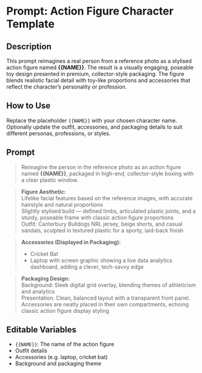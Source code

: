 # Prompt: Action Figure Character Template

## Description
This prompt reimagines a real person from a reference photo as a stylised action figure named **{{NAME}}**. The result is a visually engaging, poseable toy design presented in premium, collector-style packaging. The figure blends realistic facial detail with toy-like proportions and accessories that reflect the character’s personality or profession.

## How to Use
Replace the placeholder `{{NAME}}` with your chosen character name. Optionally update the outfit, accessories, and packaging details to suit different personas, professions, or styles.

## Prompt

> Reimagine the person in the reference photo as an action figure named **{{NAME}}**, packaged in high-end, collector-style boxing with a clear plastic window.

> **Figure Aesthetic:**  
> Lifelike facial features based on the reference images, with accurate hairstyle and natural proportions  
> Slightly stylised build — defined limbs, articulated plastic joints, and a sturdy, poseable frame with classic action figure proportions  
> Outfit: Canterbury Bulldogs NRL jersey, beige shorts, and casual sandals, sculpted in textured plastic for a sporty, laid-back finish  

> **Accessories (Displayed in Packaging):**  
> - Cricket Bat  
> - Laptop with screen graphic showing a live data analytics dashboard, adding a clever, tech-savvy edge  

> **Packaging Design:**  
> Background: Sleek digital grid overlay, blending themes of athleticism and analytics  
> Presentation: Clean, balanced layout with a transparent front panel. Accessories are neatly placed in their own compartments, echoing classic action figure display styling  

## Editable Variables
- `{{NAME}}`: The name of the action figure
- Outfit details
- Accessories (e.g. laptop, cricket bat)
- Background and packaging theme

